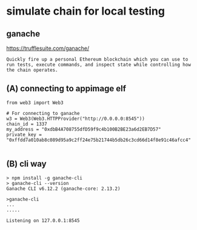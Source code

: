 # simulate chain for local testing

## ganache

https://trufflesuite.com/ganache/

```text
Quickly fire up a personal Ethereum blockchain which you can use to run tests, execute commands, and inspect state while controlling how the chain operates.
```

## (A) connecting to appimage elf 

```
from web3 import Web3

# For connecting to ganache
w3 = Web3(Web3.HTTPProvider("http://0.0.0.0:8545"))
chain_id = 1337
my_address = "0xdbB4A708755dfD59f9c4b100B2BE23a6d2EB7D57"
private_key = "0xffdd7a010ab8c089d95a9c2ff24e75b21744b5db26c3cd66d14f8e91c46afcc4"


```

## (B) cli way

```
> npm install -g ganache-cli
> ganache-cli --version
Ganache CLI v6.12.2 (ganache-core: 2.13.2)
```


```
>ganache-cli          
...
.....

Listening on 127.0.0.1:8545

```

